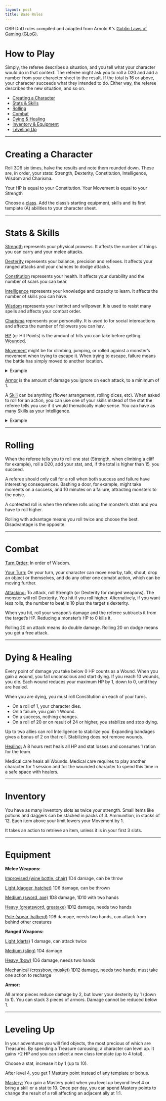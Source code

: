 ```yaml
---
layout: post
title: Base Rules
---
```


OSR DnD rules compiled and adapted from Arnold K's [Goblin Laws of Gaming (GLoG)](http://goblinpunch.blogspot.com/2020/04/lair-of-lamb-final.html).

# **How to Play**

Simply, the referee describes a situation, and you tell what your character would do in that context. The referee might ask you to roll a D20 and add a number from your character sheet to the result. If the total is 16 or above, your character succeeds what they intended to do. Either way, the referee describes the new situation, and so on.

- [Creating a Character](#creating-a-character)
- [Stats & Skills](#stats--skills)
- [Rolling](#rolling)
- [Combat](#combat)
- [Dying & Healing](#dying--healing)
- [Inventory & Equipment](#inventory)
- [Leveling Up](#leveling-up)

---

# **Creating a Character**

Roll 3D6 six times, halve the results and note them rounded down. These are, in order, your stats: Strength, Dexterity, Constitution, Intelligence, Wisdom and Charisma.

Your HP is equal to your Constitution. Your Movement is equal to your Strength

Choose a [class](https://saltygoo.github.io/classes/). Add the class’s starting equipment, skills and its first template (A) abilities to your character sheet.

---

# Stats & Skills

<ins>Strength</ins> represents your physical prowess. It affects the number of things you can carry and your melee attacks.

<ins>Dexterity</ins> represents your balance, precision and reflexes. It affects your ranged attacks and your chances to dodge attacks.

<ins>Constitution</ins> represents your health. It affects your durability and the number of scars you can bear.

<ins>Intelligence</ins> represents your knowledge and capacity to learn. It affects the number of skills you can have.

<ins>Wisdom</ins> represents your instinct and willpower. It is used to resist many spells and affects your combat order.

<ins>Charisma</ins> represents your personality. It is used to for social intereactions and affects the number of followers you can hav.

<ins>HP</ins> (or Hit Points) is the amount of hits you can take before getting [Wounded](#combat).

<ins>Movement</ins> might be for climbing, jumping, or rolled against a monster’s movement when trying to escape it. When trying to escape, failure means the battle has simply moved to another location.

<details markdown="1">
<summary>Example</summary>
Beau is running away from a troll. He rolls his movement and the referee rolls the troll's movement. Beau gets 17 and the troll gets 13, this means beau is out of reach in another location of his choice. However, Gretchen, Beau's ally, rolled 12. That means she hasn't escaped the troll, and both of them will have to keep fighting in the next room the dungeon.
</details>

<ins>Armor</ins> is the amount of damage you ignore on each attack, to a minimum of 1.

A <ins>Skill</ins> can be anything (flower arrangement, rolling dices, etc). When asked to roll for an action, you can use one of your skills instead of the stat the referee tells you use if it would thematically make sense. You can have as many Skills as your Intelligence.

<details markdown="1">
<summary>Example</summary>
Beau has 3 points of Charisma and 5 points of a skill named "Swamp Dweller". When trying to seduce the troll, the referee asks him to roll charisma, but Beau argues that his Swamp Dweller skill makes as much sense to use. The referee agrees and beau adds 5 to his roll instead of 3.
</details>

---

# Rolling

When the referee tells you to roll one stat (Strength, when climbing a cliff for example), roll a D20, add your stat, and, if the total is higher than 15, you succeed. 

A referee should only call for a roll when both success and failure have interesting consequences. Bashing a door, for example, might take moments on a success, and 10 minutes on a failure, attracting monsters to the noise.

A contested roll is when the referee rolls using the monster’s stats and you have to roll higher.

Rolling with advantage means you roll twice and choose the best. Disadvantage is the opposite.

---

# Combat

<ins>Turn Order:</ins> In order of Wisdom.

<ins>Your Turn:</ins> On your turn, your character can move nearby, talk, shout, drop an object or themselves, and do any other one comabt action, which can be moving further.

<ins>Attacking:</ins> To attack, roll Strength (or Dexterity for ranged weapons). The monster will roll Dexterity. You hit if you roll higher. Alternatively, if you want less rolls, the number to beat is 10 plus the target's dexterity.

When you hit, roll your weapon’s damage and the referee subtracts it from the target’s HP. Reducing a monster’s HP to 0 kills it. 

Rolling 20 on attack means do double damage. Rolling 20 on dodge means you get a free attack.

---

# Dying & Healing

Every point of damage you take below 0 HP counts as a Wound. When you gain a wound, you fall unconscious and start dying. If you reach 10 wounds, you die. Each wound reduces your maximum HP by 1, down to 0, until they are healed.

When you are dying, you must roll Constitution on each of your turns.
- On a roll of 1, your character dies. 
- On a failure, you gain 1 Wound. 
- On a success, nothing changes. 
- On a roll of 20 or on result of 24 or higher, you stabilize and stop dying.

Up to two allies can roll Intelligence to stabilize you. Expanding bandages gives a bonus of 2 on that roll. Stabilizing does not remove wounds.

<ins>Healing:</ins> A 8 hours rest heals all HP and stat losses and consumes 1 ration for the team.

Medical care heals all Wounds. Medical care requires to play another character for 1 session and for the wounded character to spend this time in a safe space with healers. 

---

# Inventory

You have as many inventory slots as twice your strength. Small items like potions and daggers can be stacked in packs of 3. Ammunition, in stacks of 12. Each item above your limit lowers your Movement by 1.

It takes an action to retrieve an item, unless it is in your first 3 slots.

---

# Equipment

**Melee Weapons:**

<ins>Improvised (wine bottle, chair)</ins>
1D4 damage, can be throw

<ins>Light (dagger, hatchet)</ins>
1D6 damage, can be thrown

<ins>Medium (sword, axe)</ins>
1D8 damage, 1D10 with two hands

<ins>Heavy (greatsword, greataxe)</ins>
1D12 damage, needs two hands

<ins>Pole (spear, halberd)</ins>
1D8 damage, needs two hands,
can attack from behind other creatures

**Ranged Weapons:**

<ins>Light (darts)</ins>
1 damage, can attack twice

<ins>Medium (sling)</ins>
1D4 damage

<ins>Heavy (bow)</ins>
1D6 damage, needs two hands

<ins>Mechanical (crossbow, musket)</ins>
1D12 damage, needs two hands,
must take one action to recharge

**Armor:**

All armor pieces reduce damage by 2, but lower your dexterity by 1 (down to 1). You can stack 3 pieces of armors. Damage cannot be reduced below 1.

---

# Leveling Up

In your adventures you will find objects, the most precious of which are Treasures. By spending a Treasure carousing, a character can level up. It gains +2 HP and you can select a new class template (up to 4 total). 

Choose a stat, increase it by 1 (up to 10).

After level 4, you get 1 Mastery point instead of any template or bonus.

<ins>Mastery:</ins> You gain a Mastery point when you level up beyond level 4 or bring a skill or a stat to 10. Once per day, you can spend Mastery points to change the result of a roll affecting an adjacent ally at 1:1.


